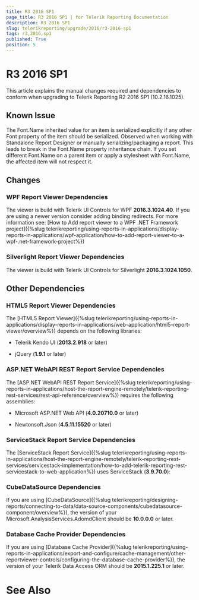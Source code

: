 ```yaml
---
title: R3 2016 SP1
page_title: R3 2016 SP1 | for Telerik Reporting Documentation
description: R3 2016 SP1
slug: telerikreporting/upgrade/2016/r3-2016-sp1
tags: r3,2016,sp1
published: True
position: 5
---
```


# R3 2016 SP1



This article explains the manual changes required and dependencies to conform when upgrading to Telerik Reporting R2 2016 SP1 (10.2.16.1025).

## Known Issue

The Font.Name inherited value for an item is serialized explicitly
          if any other Font property of the item should be serialized.
          Observed when working with Standalone Report Designer or manually serializing/packaging a report.
          This leads to break in the Font.Name property inheritance chain.
          If you set different Font.Name on a parent item or apply a stylesheet with Font.Name, 
          the affected item will not respect it.
        

## Changes

### WPF Report Viewer Dependencies

The viewer is build with Telerik UI Controls for WPF __2016.3.1024.40__. If you are using a newer version consider adding binding redirects. For more information see:
              [How to Add report viewer to a WPF .NET Framework project]({%slug telerikreporting/using-reports-in-applications/display-reports-in-applications/wpf-application/how-to-add-report-viewer-to-a-wpf-.net-framework-project%})

### Silverlight Report Viewer Dependencies

The viewer is build with Telerik UI Controls for Silverlight __2016.3.1024.1050__.
            

## Other Dependencies

### HTML5 Report Viewer Dependencies

The [HTML5 Report Viewer]({%slug telerikreporting/using-reports-in-applications/display-reports-in-applications/web-application/html5-report-viewer/overview%}) depends on the following libraries:
            

* Telerik Kendo UI (__2013.2.918__ or later)
                

* jQuery (__1.9.1__ or later)
                

### ASP.NET WebAPI REST Report Service Dependencies

The [ASP.NET WebAPI REST Report Service]({%slug telerikreporting/using-reports-in-applications/host-the-report-engine-remotely/telerik-reporting-rest-services/rest-api-reference/overview%}) requires the following assemblies:
            

* Microsoft ASP.NET Web API (__4.0.20710.0__ or later)
                

* Newtonsoft.Json (__4.5.11.15520__ or later)
                

### ServiceStack Report Service Dependencies

The [ServiceStack Report Service]({%slug telerikreporting/using-reports-in-applications/host-the-report-engine-remotely/telerik-reporting-rest-services/servicestack-implementation/how-to-add-telerik-reporting-rest-servicestack-to-web-application%}) uses
              ServiceStack (__3.9.70.0__):
            

### CubeDataSource Dependencies

If you are using [CubeDataSource]({%slug telerikreporting/designing-reports/connecting-to-data/data-source-components/cubedatasource-component/overview%}), the version of your
              Microsoft.AnalysisServices.AdomdClient should be __10.0.0.0__ or later.
            

### Database Cache Provider Dependencies

If you are using [Database Cache Provider]({%slug telerikreporting/using-reports-in-applications/export-and-configure/cache-management/other-reportviewer-controls/configuring-the-database-cache-provider%}), the version of your
              Telerik Data Access ORM should be __2015.1.225.1__ or later.
            

# See Also
